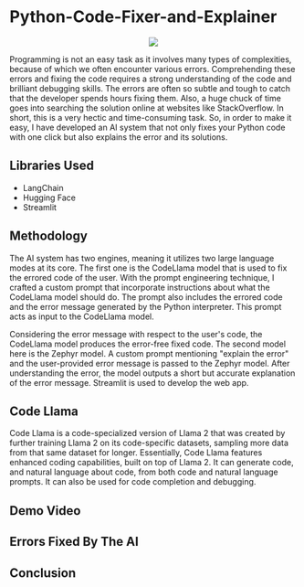 # Python-Code-Fixer-and-Explainer
<p align="center">
<img src="https://content.fortune.com/wp-content/uploads/2023/09/FORTUNE-CODE-FINAL-WEB-1.jpg">
</p>
<p>Programming is not an easy task as it involves many types of complexities, because of which we often encounter various errors. Comprehending these errors and fixing the code requires a strong understanding of the code and brilliant debugging skills. The errors are often so subtle and tough to catch that the developer spends hours fixing them. Also, a huge chuck of time goes into searching the solution online at websites like StackOverflow. In short, this is a very hectic and time-consuming task. So, in order to make it easy, I have developed an AI system that not only fixes your Python code with one click but also explains the error and its solutions. 
</p>
<h2>Libraries Used</h2>
<ul>
  <li>LangChain</li>
  <li>Hugging Face</li>
  <li>Streamlit</li>
</ul>
<h2>Methodology</h2>
<p>The AI system has two engines, meaning it utilizes two large language modes at its core. The first one is the CodeLlama model that is used to fix the errored code of the user. With the prompt engineering technique, I crafted a custom prompt that incorporate instructions about what the CodeLlama model should do. The prompt also includes the errored code and the error message generated by the Python interpreter. This prompt acts as input to the CodeLlama model. </p>
<p>
Considering the error message with respect to the user's code, the CodeLlama model produces the error-free fixed code. The second model here is the Zephyr model. A custom prompt mentioning "explain the error" and the user-provided error message is passed to the Zephyr model. After understanding the error, the model outputs a short but accurate explanation of the error message. Streamlit is used to develop the web app.</p>
<h2>Code Llama</h2>
<p>Code Llama is a code-specialized version of Llama 2 that was created by further training Llama 2 on its code-specific datasets, sampling more data from that same dataset for longer. Essentially, Code Llama features enhanced coding capabilities, built on top of Llama 2. It can generate code, and natural language about code, from both code and natural language prompts. It can also be used for code completion and debugging. </p>

<h2>Demo Video</h2>
<h2>Errors Fixed By The AI </h2>
<h2>Conclusion</h2>
